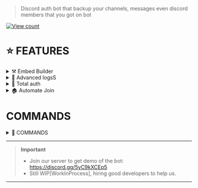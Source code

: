 > Discord auth bot that backup your channels, messages even discord members that you got on bot

[![View count](https://img.shields.io/github/views/iLxlo/discord-authbot/main.svg?style=for-the-badge)](https://github.com/iLxlo/discord-authbot)



# ⭐ FEATURES

<details close>
<summary>⚒️ Embed Builder</summary>
  <p>

* ` 📞 ` Default Embed:
> ![image](https://github.com/iLxlo/discord-authbot/assets/98545753/d41e7084-1fc0-4b80-969a-f23a1662d555)

* ` 🦈 ` Embed builder:
> ![image](https://github.com/iLxlo/discord-authbot/assets/98545753/1d1ca6d9-c60e-4fe1-bd27-c9cfa79d9a43)
  </p>
</details>

<details close>
<summary>🐞 Advanced logsS</summary>
  <p>

* ` 📂 ` LOGS:

> ![Discord_Es9Fh7ZGtl](https://github.com/iLxlo/discord-authbot/assets/98545753/699bb95a-6ef2-4ea2-8f1b-ac77f8b9b9f9)


 * ` 👨‍💻 ` ABOUT BOT:
 
> ![image](https://github.com/iLxlo/discord-authbot/assets/98545753/26867315-1420-4910-8861-da8a329c9b58)
  </p>
</details>


<details close>
<summary>👤 Total auth</summary>
  <p>

* ` 👤 ` oauth list command:

> ![image](https://github.com/iLxlo/discord-authbot/assets/98545753/2c298007-58b2-4fa7-a779-263323f55e05)


 * ` 👨‍💻 ` oauths join command/logs:

> ![Discord_HFYcm54Wi2](https://github.com/iLxlo/discord-authbot/assets/98545753/255da289-fce0-494e-a053-63847fc16566)

> ![image](https://github.com/iLxlo/discord-authbot/assets/98545753/4cfd2317-a071-4b2e-9a89-2da1c4bd4489)

 
  </p>
</details>

<details close>
<summary>🏠 Automate Join</summary>
  <p>

* ` 🔒 ` oauth list command:

> ![image](https://github.com/iLxlo/discord-authbot/assets/98545753/e0a66249-eaad-41c2-9f8c-53c82b5e5079)



 * ` 🪀 ` Whitelist add/remove:

> **Note**
> ![image](https://github.com/iLxlo/discord-authbot/assets/98545753/e8970757-aa0d-4144-ac07-12d36883958b)


> **Warning**
> ![image](https://github.com/iLxlo/discord-authbot/assets/98545753/28f03821-c7ec-421e-aa72-e4f2e9ecc57d)


 
  </p>
</details>


# COMMANDS 

<details close>
<summary>🚀 COMMANDS</summary>
  <p>

* 🔱 ` /verify `  - Generate a discord embed & setup your discord server verification
* 🎀 ` /oauths join ` Run this command, if you want to pull your members to new server.
* 👤 ` /oauths list ` Shows your member count that on our db.
* 🌍 `/features joiner` Set your automate join with guild id (You need to setup server add first)
* 📧 `/features message` Set your message to send user when verified (This feature may flag your bot)
* 🔎 `/features role` Set your verification role to give user when verified
* 🤫 `/features info` Shows your setup that you did (e.g. [Automatic login server name and id, message when user verified, role when user verified])
* ⏱ `/server add` Authorise your server to bot.
* ❌ `/server remove` DeAuthorise your server to bot
* ✅ `/whitelist add` Give acces to users
* ❌ `/whitelist remove` Remove acces to users
* 🔒 `/whitelist list` Shows acces that who can use the bot
* 📂`/stop` Stops the current oauths join
  </p>
</details>

---------------------------------------
> **Important**
>*  Join our server to get demo of the bot: https://discord.gg/5yC9kXCEp5
>*  Still WIP[WorkInProcess], hiring good developers to help us.
---------------------------------------
